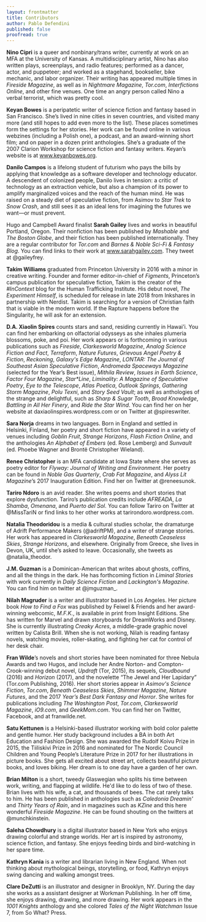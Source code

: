 ```yaml
---
layout: frontmatter
title: Contributors
author: Pablo Defendini
published: false    
proofread: true
---
```


**Nino Cipri** is a queer and nonbinary/trans writer, currently at work on an MFA at the University of Kansas. A multidisciplinary artist, Nino has also written plays, screenplays, and radio features; performed as a dancer, actor, and puppeteer; and worked as a stagehand, bookseller, bike mechanic, and labor organizer. Their writing has appeared multiple times in _Fireside Magazine_, as well as in _Nightmare Magazine_, _Tor.com_, _Interfictions Online_, and other fine venues. One time an angry person called Nino a verbal terrorist, which was pretty cool.

**Keyan Bowes** is a peripatetic writer of science fiction and fantasy based in San Francisco. She’s lived in nine cities in seven countries, and visited many more (and still hopes to add even more to the list). These places sometimes form the settings for her stories. Her work can be found online in various webzines (including a Polish one), a podcast, and an award-winning short film; and on paper in a dozen print anthologies. She’s a graduate of the 2007 Clarion Workshop for science fiction and fantasy writers. Keyan’s website is at www.keyanbowes.org.

**Danilo Campos** is a lifelong student of futurism who pays the bills by applying that knowledge as a software developer and technology educator. A descendent of colonized people, Danilo lives in tension: a critic of technology as an extraction vehicle, but also a champion of its power to amplify marginalized voices and the reach of the human mind. He was raised on a steady diet of speculative fiction, from Asimov to _Star Trek_ to _Snow Crash_, and still sees it as an ideal lens for imagining the futures we want—or must prevent.

Hugo and Campbell Award finalist **Sarah Gailey** lives and works in beautiful Portland, Oregon. Their nonfiction has been published by _Mashable_ and _The Boston Globe_, and their fiction has been published internationally. They are a regular contributor for _Tor.com_ and _Barnes & Noble Sci-Fi & Fantasy Blog_. You can find links to their work at www.sarahgailey.com. They tweet at @gaileyfrey.

**Takim Williams** graduated from Princeton University in 2016 with a minor in creative writing. Founder and former editor-in-chief of _Figments_, Princeton’s campus publication for speculative fiction, Takim is the creator of the _#InContext_ blog for the Human Trafficking Institute. His debut novel, _The Experiment Himself_, is scheduled for release in late 2018 from Inkshares in partnership with Nerdist. Takim is searching for a version of Christian faith that is viable in the modern world. If the Rapture happens before the Singularity, he will ask for an extension.

**D.A. Xiaolin Spires** counts stars and sand, residing currently in Hawai’i. You can find her embarking on olfactorial odysseys as she inhales plumeria blossoms, poke, and poi. Her work appears or is forthcoming in various publications such as _Fireside_, _Clarkesworld Magazine_, _Analog Science Fiction and Fact_, _Terraform_, _Nature Futures_, _Grievous Angel Poetry & Fiction_, _Reckoning_, _Galaxy's Edge Magazine_, _LONTAR: The Journal of Southeast Asian Speculative Fiction_, _Andromeda Spaceways Magazine_ (selected for the Year’s Best issue), _Mithila Review_, _Issues in Earth Science_, _Factor Four Magazine_, _Star*Line_, _Liminality: A Magazine of Speculative Poetry_, _Eye to the Telescope_, _Atlas Poetica_, _Outlook Springs_, _Gathering Storm Magazine_, _Polu Texni_, and _Story Seed Vault_; as well as anthologies of the strange and delightful, such as _Sharp & Sugar Tooth_, _Broad Knowledge_, _Battling in All Her Finery_, and _Ride the Star Wind_. You can find her on her website at daxiaolinspires.wordpress.com or on Twitter at @spireswriter.

**Sara Norja** dreams in two languages. Born in England and settled in Helsinki, Finland, her poetry and short fiction have appeared in a variety of venues including _Goblin Fruit_, _Strange Horizons_, _Flash Fiction Online_, and the anthologies _An Alphabet of Embers_ (ed. Rose Lemberg) and _Sunvault_ (ed. Phoebe Wagner and Brontë Christopher Wieland).

**Renee Christopher** is an MFA candidate at Iowa State where she serves as poetry editor for _Flyway: Journal of Writing and Environment_. Her poetry can be found in _Noble Gas Quarterly_, _Crab Fat Magazine_, and _Alyss Lit Magazine_’s 2017 Inauguration Edition. Find her on Twitter at @reneesunok.

**Tariro Ndoro** is an avid reader. She writes poems and short stories that explore dysfunction. Tariro’s publication credits include _AFREADA_, _La Shamba_, _Omenana_, and _Puerto del Sol_. You can follow Tariro on Twitter at @MissTariN or find links to her other works at tarirondoro.wordpress.com.

**Natalia Theodoridou** is a media & cultural studies scholar, the dramaturge of Adrift Performance Makers (@adriftPM), and a writer of strange stories. Her work has appeared in _Clarkesworld Magazine_, _Beneath Ceaseless Skies_, _Strange Horizons_, and elsewhere. Originally from Greece, she lives in Devon, UK, until she’s asked to leave. Occasionally, she tweets as @natalia_theodor.

**J.M. Guzman** is a Dominican-American that writes about ghosts, coffins, and all the things in the dark. He has forthcoming fiction in _Liminal Stories_ with work currently in _Daily Science Fiction_ and _Lackington's Magazine_. You can find him on twitter at @jmguzman_.

**Nilah Magruder** is a writer and illustrator based in Los Angeles. Her picture book _How to Find a Fox_ was published by Feiwel & Friends and her award-winning webcomic, _M.F.K._, is available in print from Insight Editions. She has written for Marvel and drawn storyboards for DreamWorks and Disney. She is currently illustrating _Creaky Acres_, a middle-grade graphic novel written by Calista Brill. When she is not working, Nilah is reading fantasy novels, watching movies, roller-skating, and fighting her cat for control of her desk chair.

**Fran Wilde**’s novels and short stories have been nominated for three Nebula Awards and two Hugos, and include her Andre Norton- and Compton-Crook-winning debut novel, _Updraft_ (Tor, 2015), its sequels, _Cloudbound_ (2016) and _Horizon_ (2017), and the novelette “The Jewel and Her Lapidary” (Tor.com Publishing, 2016). Her short stories appear in _Asimov's Science Fiction_, _Tor.com_, _Beneath Ceaseless Skies_, _Shimmer Magazine_, _Nature Futures_, and the 2017 _Year’s Best Dark Fantasy and Horror_. She writes for publications including _The Washington Post_, _Tor.com_, _Clarkesworld Magazine_, _iO9.com_, and _GeekMom.com_. You can find her on Twitter, Facebook, and at franwilde.net.

**Satu Kettunen** is a Helsinki-based illustrator working with bold color palette and gentle humor. Her study background includes a BA in both Art Education and Fashion Design. She was awarded the Rudolf Koivu Prize in 2015, the Tiiliskivi Prize in 2016 and nominated for The Nordic Council Children and Young People’s Literature Prize in 2017 for her illustrations in picture books. She gets all excited about street art, collects beautiful picture books, and loves biking. Her dream is to one day have a garden of her own.

**Brian Milton** is a short, tweedy Glaswegian who splits his time between work, writing, and flapping at wildlife. He'd like to do less of two of these. Brian lives with his wife, a cat, and thousands of bees. The cat rarely talks to him. He has been published in anthologies such as _Caledonia Dreamin'_ and _Thirty Years of Rain_, and in magazines such as _KZine_ and this here wonderful _Fireside Magazine_. He can be found shouting on the twitters at @munchkinstein.

**Saleha Chowdhury** is a digital illustrator based in New York who enjoys drawing colorful and strange worlds. Her art is inspired by astronomy, science fiction, and fantasy. She enjoys feeding birds and bird-watching in her spare time.

**Kathryn Kania** is a writer and librarian living in New England. When not thinking about mythological beings, storytelling, or food, Kathryn enjoys swing dancing and walking amongst trees.

**Clare DeZutti** is an illustrator and designer in Brooklyn, NY. During the day she works as a assistant designer at Workman Publishing. In her off time, she enjoys drawing, drawing, and more drawing. Her work appears in the _1001 Knights_ anthology and she colored _Tales of the Night Watchman_ Issue 7, from So What? Press.
